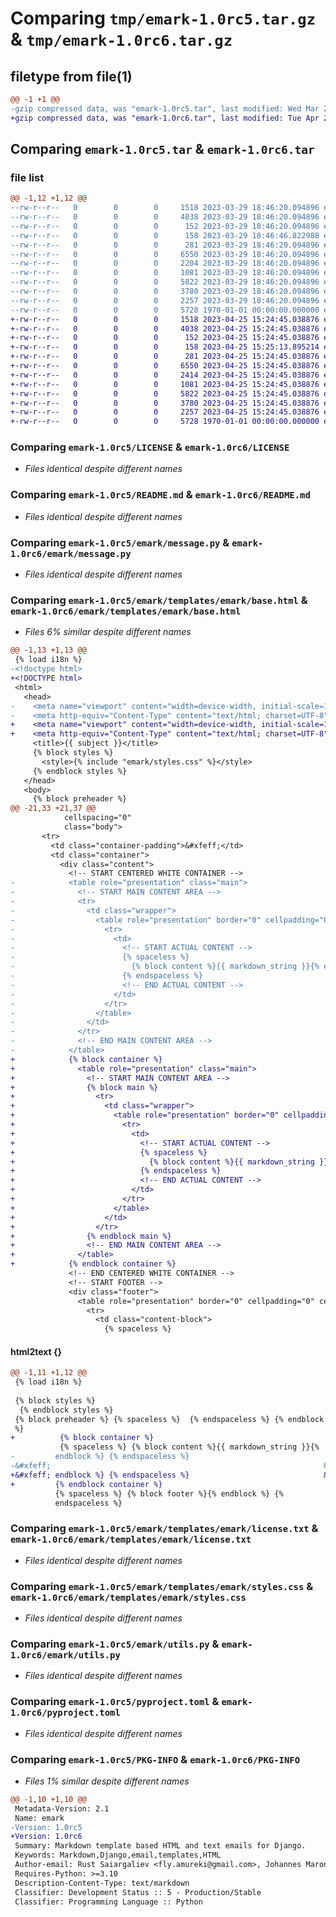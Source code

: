 # Comparing `tmp/emark-1.0rc5.tar.gz` & `tmp/emark-1.0rc6.tar.gz`

## filetype from file(1)

```diff
@@ -1 +1 @@
-gzip compressed data, was "emark-1.0rc5.tar", last modified: Wed Mar 29 18:46:46 2023, max compression
+gzip compressed data, was "emark-1.0rc6.tar", last modified: Tue Apr 25 15:25:13 2023, max compression
```

## Comparing `emark-1.0rc5.tar` & `emark-1.0rc6.tar`

### file list

```diff
@@ -1,12 +1,12 @@
--rw-r--r--   0        0        0     1518 2023-03-29 18:46:20.094896 emark-1.0rc5/LICENSE
--rw-r--r--   0        0        0     4038 2023-03-29 18:46:20.094896 emark-1.0rc5/README.md
--rw-r--r--   0        0        0      152 2023-03-29 18:46:20.094896 emark-1.0rc5/emark/__init__.py
--rw-r--r--   0        0        0      158 2023-03-29 18:46:46.822988 emark-1.0rc5/emark/_version.py
--rw-r--r--   0        0        0      281 2023-03-29 18:46:20.094896 emark-1.0rc5/emark/conf.py
--rw-r--r--   0        0        0     6550 2023-03-29 18:46:20.094896 emark-1.0rc5/emark/message.py
--rw-r--r--   0        0        0     2204 2023-03-29 18:46:20.094896 emark-1.0rc5/emark/templates/emark/base.html
--rw-r--r--   0        0        0     1081 2023-03-29 18:46:20.094896 emark-1.0rc5/emark/templates/emark/license.txt
--rw-r--r--   0        0        0     5822 2023-03-29 18:46:20.094896 emark-1.0rc5/emark/templates/emark/styles.css
--rw-r--r--   0        0        0     3780 2023-03-29 18:46:20.094896 emark-1.0rc5/emark/utils.py
--rw-r--r--   0        0        0     2257 2023-03-29 18:46:20.094896 emark-1.0rc5/pyproject.toml
--rw-r--r--   0        0        0     5728 1970-01-01 00:00:00.000000 emark-1.0rc5/PKG-INFO
+-rw-r--r--   0        0        0     1518 2023-04-25 15:24:45.038876 emark-1.0rc6/LICENSE
+-rw-r--r--   0        0        0     4038 2023-04-25 15:24:45.038876 emark-1.0rc6/README.md
+-rw-r--r--   0        0        0      152 2023-04-25 15:24:45.038876 emark-1.0rc6/emark/__init__.py
+-rw-r--r--   0        0        0      158 2023-04-25 15:25:13.895214 emark-1.0rc6/emark/_version.py
+-rw-r--r--   0        0        0      281 2023-04-25 15:24:45.038876 emark-1.0rc6/emark/conf.py
+-rw-r--r--   0        0        0     6550 2023-04-25 15:24:45.038876 emark-1.0rc6/emark/message.py
+-rw-r--r--   0        0        0     2414 2023-04-25 15:24:45.038876 emark-1.0rc6/emark/templates/emark/base.html
+-rw-r--r--   0        0        0     1081 2023-04-25 15:24:45.038876 emark-1.0rc6/emark/templates/emark/license.txt
+-rw-r--r--   0        0        0     5822 2023-04-25 15:24:45.038876 emark-1.0rc6/emark/templates/emark/styles.css
+-rw-r--r--   0        0        0     3780 2023-04-25 15:24:45.038876 emark-1.0rc6/emark/utils.py
+-rw-r--r--   0        0        0     2257 2023-04-25 15:24:45.038876 emark-1.0rc6/pyproject.toml
+-rw-r--r--   0        0        0     5728 1970-01-01 00:00:00.000000 emark-1.0rc6/PKG-INFO
```

### Comparing `emark-1.0rc5/LICENSE` & `emark-1.0rc6/LICENSE`

 * *Files identical despite different names*

### Comparing `emark-1.0rc5/README.md` & `emark-1.0rc6/README.md`

 * *Files identical despite different names*

### Comparing `emark-1.0rc5/emark/message.py` & `emark-1.0rc6/emark/message.py`

 * *Files identical despite different names*

### Comparing `emark-1.0rc5/emark/templates/emark/base.html` & `emark-1.0rc6/emark/templates/emark/base.html`

 * *Files 6% similar despite different names*

```diff
@@ -1,13 +1,13 @@
 {% load i18n %}
-<!doctype html>
+<!DOCTYPE html>
 <html>
   <head>
-    <meta name="viewport" content="width=device-width, initial-scale=1.0"/>
-    <meta http-equiv="Content-Type" content="text/html; charset=UTF-8"/>
+    <meta name="viewport" content="width=device-width, initial-scale=1.0" />
+    <meta http-equiv="Content-Type" content="text/html; charset=UTF-8" />
     <title>{{ subject }}</title>
     {% block styles %}
       <style>{% include "emark/styles.css" %}</style>
     {% endblock styles %}
   </head>
   <body>
     {% block preheader %}
@@ -21,33 +21,37 @@
            cellspacing="0"
            class="body">
       <tr>
         <td class="container-padding">&#xfeff;</td>
         <td class="container">
           <div class="content">
             <!-- START CENTERED WHITE CONTAINER -->
-            <table role="presentation" class="main">
-              <!-- START MAIN CONTENT AREA -->
-              <tr>
-                <td class="wrapper">
-                  <table role="presentation" border="0" cellpadding="0" cellspacing="0">
-                    <tr>
-                      <td>
-                        <!-- START ACTUAL CONTENT -->
-                        {% spaceless %}
-                          {% block content %}{{ markdown_string }}{% endblock %}
-                        {% endspaceless %}
-                        <!-- END ACTUAL CONTENT -->
-                      </td>
-                    </tr>
-                  </table>
-                </td>
-              </tr>
-              <!-- END MAIN CONTENT AREA -->
-            </table>
+            {% block container %}
+              <table role="presentation" class="main">
+                <!-- START MAIN CONTENT AREA -->
+                {% block main %}
+                  <tr>
+                    <td class="wrapper">
+                      <table role="presentation" border="0" cellpadding="0" cellspacing="0">
+                        <tr>
+                          <td>
+                            <!-- START ACTUAL CONTENT -->
+                            {% spaceless %}
+                              {% block content %}{{ markdown_string }}{% endblock %}
+                            {% endspaceless %}
+                            <!-- END ACTUAL CONTENT -->
+                          </td>
+                        </tr>
+                      </table>
+                    </td>
+                  </tr>
+                {% endblock main %}
+                <!-- END MAIN CONTENT AREA -->
+              </table>
+            {% endblock container %}
             <!-- END CENTERED WHITE CONTAINER -->
             <!-- START FOOTER -->
             <div class="footer">
               <table role="presentation" border="0" cellpadding="0" cellspacing="0">
                 <tr>
                   <td class="content-block">
                     {% spaceless %}
```

#### html2text {}

```diff
@@ -1,11 +1,12 @@
 {% load i18n %}
 
 {% block styles %}
  {% endblock styles %}
 {% block preheader %} {% spaceless %}  {% endspaceless %} {% endblock preheader
 %}
+          {% block container %}
           {% spaceless %} {% block content %}{{ markdown_string }}{%
-         endblock %} {% endspaceless %}
-&#xfeff;                                                             &#xfeff;
+&#xfeff; endblock %} {% endspaceless %}                              &#xfeff;
+         {% endblock container %}
          {% spaceless %} {% block footer %}{% endblock %} {%
          endspaceless %}
```

### Comparing `emark-1.0rc5/emark/templates/emark/license.txt` & `emark-1.0rc6/emark/templates/emark/license.txt`

 * *Files identical despite different names*

### Comparing `emark-1.0rc5/emark/templates/emark/styles.css` & `emark-1.0rc6/emark/templates/emark/styles.css`

 * *Files identical despite different names*

### Comparing `emark-1.0rc5/emark/utils.py` & `emark-1.0rc6/emark/utils.py`

 * *Files identical despite different names*

### Comparing `emark-1.0rc5/pyproject.toml` & `emark-1.0rc6/pyproject.toml`

 * *Files identical despite different names*

### Comparing `emark-1.0rc5/PKG-INFO` & `emark-1.0rc6/PKG-INFO`

 * *Files 1% similar despite different names*

```diff
@@ -1,10 +1,10 @@
 Metadata-Version: 2.1
 Name: emark
-Version: 1.0rc5
+Version: 1.0rc6
 Summary: Markdown template based HTML and text emails for Django.
 Keywords: Markdown,Django,email,templates,HTML
 Author-email: Rust Saiargaliev <fly.amureki@gmail.com>, Johannes Maron <johannes@maron.family>, Mostafa Mohamed <mostafa.anm91@gmail.com>, Jacqueline Kraus <jacquelinekraus1992@gmail.com>
 Requires-Python: >=3.10
 Description-Content-Type: text/markdown
 Classifier: Development Status :: 5 - Production/Stable
 Classifier: Programming Language :: Python
```

